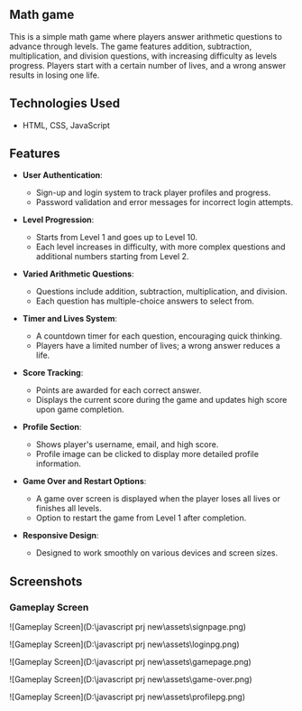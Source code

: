 ## Math game
This is a simple math game where players answer arithmetic questions to advance through levels. 
The game features addition, subtraction, multiplication, and division questions, with increasing difficulty as levels progress. 
Players start with a certain number of lives, and a wrong answer results in losing one life.

## Technologies Used
- HTML, CSS, JavaScript

## Features

- **User Authentication**: 
  - Sign-up and login system to track player profiles and progress.
  - Password validation and error messages for incorrect login attempts.

- **Level Progression**: 
  - Starts from Level 1 and goes up to Level 10.
  - Each level increases in difficulty, with more complex questions and additional numbers starting from Level 2.

- **Varied Arithmetic Questions**: 
  - Questions include addition, subtraction, multiplication, and division.
  - Each question has multiple-choice answers to select from.

- **Timer and Lives System**: 
  - A countdown timer for each question, encouraging quick thinking.
  - Players have a limited number of lives; a wrong answer reduces a life.

- **Score Tracking**: 
  - Points are awarded for each correct answer.
  - Displays the current score during the game and updates high score upon game completion.

- **Profile Section**:
  - Shows player's username, email, and high score.
  - Profile image can be clicked to display more detailed profile information.

- **Game Over and Restart Options**:
  - A game over screen is displayed when the player loses all lives or finishes all levels.
  - Option to restart the game from Level 1 after completion.

- **Responsive Design**: 
  - Designed to work smoothly on various devices and screen sizes.

## Screenshots

### Gameplay Screen
![Gameplay Screen](D:\javascript prj new\assets\signpage.png)

![Gameplay Screen](D:\javascript prj new\assets\loginpg.png)

![Gameplay Screen](D:\javascript prj new\assets\gamepage.png)

![Gameplay Screen](D:\javascript prj new\assets\game-over.png)

![Gameplay Screen](D:\javascript prj new\assets\profilepg.png)
